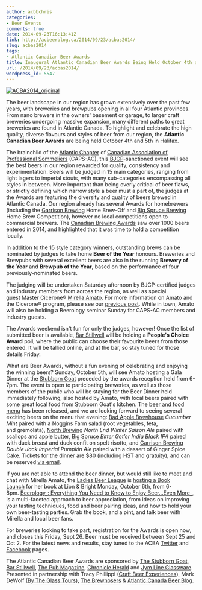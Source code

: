 ```yaml
---
author: acbbchris
categories:
- Beer Events
comments: true
date: 2014-09-23T16:13:41Z
link: http://acbeerblog.ca/2014/09/23/acbas2014/
slug: acbas2014
tags:
- Atlantic Canadian Beer Awards
title: Inaugural Atlantic Canadian Beer Awards Being Held October 4th and 5th in Halifax
url: /2014/09/23/acbas2014/
wordpress_id: 5547
---
```


[![ACBA2014_original](http://acbeerblog.ca/wp-content/uploads/2014/09/acba2014_original.jpg?w=627)](http://acbeerblog.ca/wp-content/uploads/2014/09/acba2014_original.jpg)

The beer landscape in our region has grown extensively over the past few years, with breweries and brewpubs opening in all four Atlantic provinces. From nano brewers in the owners' basement or garage, to larger craft breweries undergoing massive expansion, many different paths to great breweries are found in Atlantic Canada. To highlight and celebrate the high quality, diverse flavours and styles of beer from our region, the **Atlantic Canadian Beer Awards** are being held October 4th and 5th in Halifax.

The brainchild of the [Atlantic Chapter](http://www.sommelierscanada.com/divisions-en/atlantic) of [Canadian Association of Professional Sommeliers](http://www.sommelierscanada.com/homepage) (CAPS-AC), this [BJCP](http://www.bjcp.org/)-sanctioned event will see the best beers in our region rewarded for quality, consistency and experimentation. Beers will be judged in 15 main categories, ranging from light lagers to imperial stouts, with many sub-categories encompassing all styles in between. More important than being overly critical of beer flaws, or strictly defining which narrow style a beer must a part of, the judges at the Awards are featuring the diversity and quality of beers brewed in Atlantic Canada. Our region already has several Awards for homebrewers (including the [Garrison Brewing](http://www.garrisonbrewing.com/) Home Brew-Off and [Big Spruce Brewing](http://bigspruce.ca/) Home Brew Competition), however no local competitions open to commercial brewers. The [Canadian Brewing Awards](http://www.canadianbrewingawards.com/) saw over 1000 beers entered in 2014, and highlighted that it was time to hold a competition locally.

In addition to the 15 style category winners, outstanding brews can be nominated by judges to take home **Beer of the Year** honours. Breweries and Brewpubs with several excellent beers are also in the running **Brewery of the Year** and **Brewpub of the Year**, based on the performance of four previously-nominated beers.

The judging will be undertaken Saturday afternoon by BJCP-certified judges and industry members from across the region, as well as special guest Master Cicerone® [Mirella Amato](http://beerology.ca/). For more information on Amato and the Cicerone® program, please see our [previous post](https://atlanticcanadabeerblog.wordpress.com/2013/12/17/details-on-certified-cicerone-exam-at-halifax-club-jan-23-2014/). While in town, Amato will also be holding a Beerology seminar Sunday for CAPS-AC members and industry guests.

The Awards weekend isn't fun for only the judges, however! Once the list of submitted beer is available, [Bar Stillwell](http://www.barstillwell.com/) will be holding a **People's Choice Award** poll, where the public can choose their favourite beers from those entered. It will be tallied online, and at the bar, so stay tuned for those details Friday.

What are Beer Awards, without a fun evening of celebrating and enjoying the winning beers? Sunday, October 5th, will see Amato hosting a Gala Dinner at the [Stubborn Goat](http://www.stubborngoat.ca/halifax/) preceded by the awards reception held from 6-7pm. The event is open to participating breweries, as well as those members of the public who will be staying for the Beer Dinner held immediately following, also hosted by Amato, with local beers paired with some great local food from Stubborn Goat's kitchen. The [beer and food menu](http://www.stubborngoat.ca/halifax/events/stubborn-goats-beer-dinner-with-mirella-amato-canadas-only-master-cicerone/) has been released, and we are looking forward to seeing several exciting beers on the menu that evening: [Bad Apple Brewhouse](http://badapplebrewhouse.ca/) _Cucumber Mint_ paired with a Noggins Farm salad (root vegetables, feta, and gremolata), [North Brewing](http://northbrewing.ca/) _North End Winter Saison Ale_ paired with scallops and apple butter, [Big Spruce](http://bigspruce.ca/) _Bitter Get’er India Black IPA_ paired with duck breast and duck confit on spelt risotto, and [Garrison Brewing](http://www.garrisonbrewing.com/) _Double Jack Imperial Pumpkin Ale_ paired with a dessert of Ginger Spice Cake. Tickets for the dinner are $80 (including HST and gratuity), and can be reserved [via email](mailto:evan@stubborngoat.ca).

If you are not able to attend the beer dinner, but would still like to meet and chat with Mirella Amato, the [Ladies Beer League](http://ladiesbeerleague.ca/) is [hosting a Book Launch](https://www.eventbrite.ca/e/book-launch-with-mirella-amato-tickets-13083307525) for her book at Lion & Bright Monday, October 6th, from 6-8pm. [Beerology_: Everything You Need to Know to Enjoy Beer…Even More_](http://beerology.ca/beer-book/), is a multi-faceted approach to beer appreciation, from ideas on improving your tasting techniques, food and beer pairing ideas, and how to hold your own beer-tasting parties. Grab the book, and a pint, and talk beer with Mirella and local beer fans.

For breweries looking to take part, registration for the Awards is open now, and closes this Friday, Sept 26. Beer must be received between Sept 25 and Oct 2. For the latest news and results, stay tuned to the ACBA [Twitter](https://twitter.com/atlcabeeraward) and [Facebook](https://www.facebook.com/BeerAwardsAtlantic) pages.

The Atlantic Canadian Beer Awards are sponsored by [The Stubborn Goat](http://www.stubborngoat.ca/halifax), [Bar Stillwell](http://www.barstillwell.com/), [The Pub Magazine](http://www.thepubmagazine.com/), [Chronicle Herald](http://thechronicleherald.ca/) and [Jym Line Glassware](http://www.jymline.com/). Presented in partnership with Tracy Phillippi ([Craft Beer Experiences](http://www.experiencecraftbeer.com/)), Mark DeWolf ([By The Glass Tours](http://www.bytheglass.ca/)), [The Brewnosers](http://www.brewnosers.org/) & [Atlantic Canada Beer Blog](http://acbeerblog.ca).
